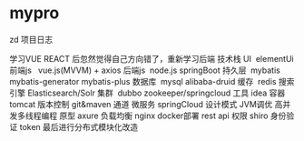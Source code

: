 # mypro
zd 项目日志

学习VUE REACT 后忽然觉得自己方向错了，重新学习后端
技术栈
UI  elementUi
前端js   vue.js(MVVM) + axios
后端js  node.js
springBoot
持久层  mybatis mybatis-generator mybatis-plus
数据库  mysql alibaba-druid
缓存  redis
搜索引擎 Elasticsearch/Solr
集群  dubbo zookeeper/springcloud
工具 idea
容器 tomcat
版本控制 git&maven
通道 
微服务 springCloud
设计模式
JVM调优
高并发多线程编程
原型 axure
负载均衡 nginx
docker部署
rest api
权限 shiro
身份验证 token
最后进行分布式模块化改造
